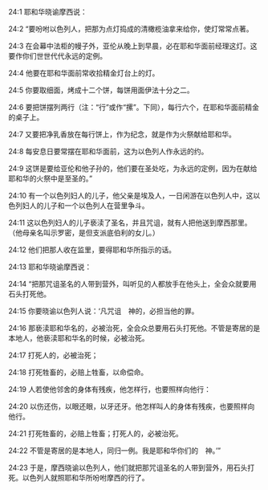 <a id="1"></a>24:1  耶和华晓谕摩西说：  

<a id="2"></a>24:2  “要吩咐以色列人，把那为点灯捣成的清橄榄油拿来给你，使灯常常点著。  

<a id="3"></a>24:3  在会幕中法柜的幔子外，亚伦从晚上到早晨，必在耶和华面前经理这灯。这要作你们世世代代永远的定例。  

<a id="4"></a>24:4  他要在耶和华面前常收拾精金灯台上的灯。  

<a id="5"></a>24:5  你要取细面，烤成十二个饼，每饼用面伊法十分之二。  

<a id="6"></a>24:6  要把饼摆列两行（注：“行”或作“摞”。下同），每行六个，在耶和华面前精金的桌子上。  

<a id="7"></a>24:7  又要把净乳香放在每行饼上，作为纪念，就是作为火祭献给耶和华。  

<a id="8"></a>24:8  每安息日要常摆在耶和华面前，这为以色列人作永远的约。  

<a id="9"></a>24:9  这饼是要给亚伦和他子孙的，他们要在圣处吃，为永远的定例，因为在献给耶和华的火祭中是至圣的。”  

<a id="10"></a>24:10  有一个以色列妇人的儿子，他父亲是埃及人，一日闲游在以色列人中，这以色列妇人的儿子和一个以色列人在营里争斗。  

<a id="11"></a>24:11  这以色列妇人的儿子亵渎了圣名，并且咒诅，就有人把他送到摩西那里。（他母亲名叫示罗密，是但支派底伯利的女儿。）  

<a id="12"></a>24:12  他们把那人收在监里，要得耶和华所指示的话。  

<a id="13"></a>24:13  耶和华晓谕摩西说：  

<a id="14"></a>24:14  “把那咒诅圣名的人带到营外，叫听见的人都放手在他头上，全会众就要用石头打死他。  

<a id="15"></a>24:15  你要晓谕以色列人说：‘凡咒诅　神的，必担当他的罪。  

<a id="16"></a>24:16  那亵渎耶和华名的，必被治死，全会众总要用石头打死他。不管是寄居的是本地人，他亵渎耶和华名的时候，必被治死。  

<a id="17"></a>24:17  打死人的，必被治死；  

<a id="18"></a>24:18  打死牲畜的，必赔上牲畜，以命偿命。  

<a id="19"></a>24:19  人若使他邻舍的身体有残疾，他怎样行，也要照样向他行：  

<a id="20"></a>24:20  以伤还伤，以眼还眼，以牙还牙。他怎样叫人的身体有残疾，也要照样向他行。　  

<a id="21"></a>24:21  打死牲畜的，必赔上牲畜；打死人的，必被治死。  

<a id="22"></a>24:22  不管是寄居的是本地人，同归一例。我是耶和华你们的　神。’”  

<a id="23"></a>24:23  于是，摩西晓谕以色列人，他们就把那咒诅圣名的人带到营外，用石头打死。以色列人就照耶和华所吩咐摩西的行了。  
